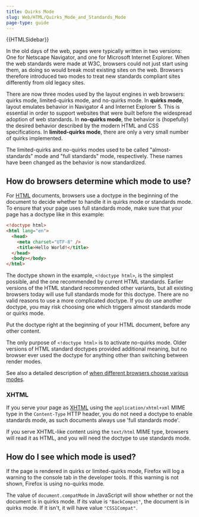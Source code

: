 ```yaml
---
title: Quirks Mode
slug: Web/HTML/Quirks_Mode_and_Standards_Mode
page-type: guide
---
```


{{HTMLSidebar}}

In the old days of the web, pages were typically written in two versions: One for Netscape Navigator, and one for Microsoft Internet Explorer. When the web standards were made at W3C, browsers could not just start using them, as doing so would break most existing sites on the web. Browsers therefore introduced two modes to treat new standards compliant sites differently from old legacy sites.

There are now three modes used by the layout engines in web browsers: quirks mode, limited-quirks mode, and no-quirks mode. In **quirks mode**, layout emulates behavior in Navigator 4 and Internet Explorer 5. This is essential in order to support websites that were built before the widespread adoption of web standards. In **no-quirks mode**, the behavior is (hopefully) the desired behavior described by the modern HTML and CSS specifications. In **limited-quirks mode**, there are only a very small number of quirks implemented.

The limited-quirks and no-quirks modes used to be called "almost-standards" mode and "full standards" mode, respectively. These names have been changed as the behavior is now standardized.

## How do browsers determine which mode to use?

For [HTML](/Web/HTML) documents, browsers use a doctype in the beginning of the document to decide whether to handle it in quirks mode or standards mode. To ensure that your page uses full standards mode, make sure that your page has a doctype like in this example:

```html
<!doctype html>
<html lang="en">
  <head>
    <meta charset="UTF-8" />
    <title>Hello World!</title>
  </head>
  <body></body>
</html>
```

The doctype shown in the example, `<!doctype html>`, is the simplest possible, and the one recommended by current HTML standards. Earlier versions of the HTML standard recommended other variants, but all existing browsers today will use full standards mode for this doctype. There are no valid reasons to use a more complicated doctype. If you do use another doctype, you may risk choosing one which triggers almost standards mode or quirks mode.

Put the doctype right at the beginning of your HTML document, before any other content.

The only purpose of `<!doctype html>` is to activate no-quirks mode. Older versions of HTML standard doctypes provided additional meaning, but no browser ever used the doctype for anything other than switching between render modes.

See also a detailed description of [when different browsers choose various modes](https://hsivonen.fi/doctype/).

### XHTML

If you serve your page as [XHTML](/Glossary/XHTML) using the `application/xhtml+xml` MIME type in the `Content-Type` HTTP header, you do not need a doctype to enable standards mode, as such documents always use 'full standards mode'.

If you serve XHTML-like content using the `text/html` MIME type, browsers will read it as HTML, and you will need the doctype to use standards mode.

## How do I see which mode is used?

If the page is rendered in quirks or limited-quirks mode, Firefox will log a warning to the console tab in the developer tools. If this warning is not shown, Firefox is using no-quirks mode.

The value of `document.compatMode` in JavaScript will show whether or not the document is in quirks mode. If its value is `"BackCompat"`, the document is in quirks mode. If it isn't, it will have value `"CSS1Compat"`.
